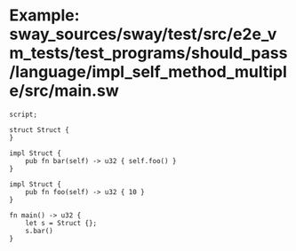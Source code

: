 # Example: sway_sources/sway/test/src/e2e_vm_tests/test_programs/should_pass/language/impl_self_method_multiple/src/main.sw

```sway
script;

struct Struct {
}

impl Struct {
    pub fn bar(self) -> u32 { self.foo() }
}

impl Struct {
    pub fn foo(self) -> u32 { 10 }
}

fn main() -> u32 {
    let s = Struct {};
    s.bar()
}

```
